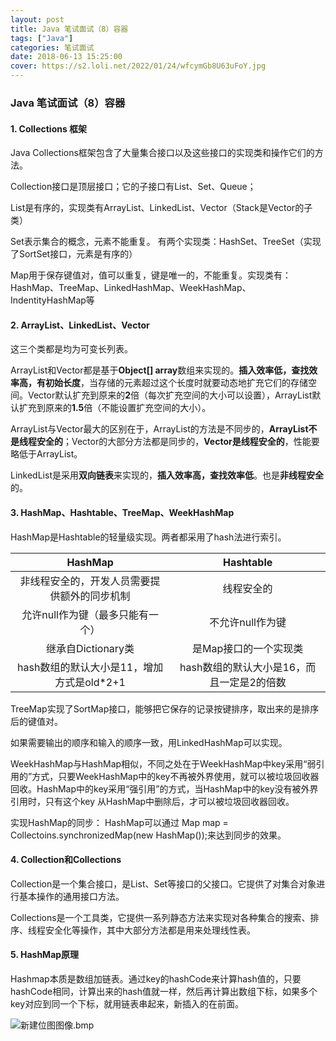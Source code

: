 ```yaml
---
layout: post
title: Java 笔试面试（8）容器
tags: ["Java"]
categories: 笔试面试
date: 2018-06-13 15:25:00
cover: https://s2.loli.net/2022/01/24/wfcymGb8U63uFoY.jpg
---
```


### Java 笔试面试（8）容器

#### 1. Collections 框架

Java Collections框架包含了大量集合接口以及这些接口的实现类和操作它们的方法。

Collection接口是顶层接口；它的子接口有List、Set、Queue；

List是有序的，实现类有ArrayList、LinkedList、Vector（Stack是Vector的子类）

Set表示集合的概念，元素不能重复。
有两个实现类：HashSet、TreeSet（实现了SortSet接口，元素是有序的）

Map用于保存键值对，值可以重复，键是唯一的，不能重复。实现类有：HashMap、TreeMap、LinkedHashMap、WeekHashMap、IndentityHashMap等

#### 2. ArrayList、LinkedList、Vector

这三个类都是均为可变长列表。

ArrayList和Vector都是基于**Object[] array**数组来实现的。**插入效率低，查找效率高，有初始长度**，当存储的元素超过这个长度时就要动态地扩充它们的存储空间。Vector默认扩充到原来的**2**倍（每次扩充空间的大小可以设置），ArrayList默认扩充到原来的**1.5**倍（不能设置扩充空间的大小）。

ArrayList与Vector最大的区别在于，ArrayList的方法是不同步的，**ArrayList不是线程安全的**；Vector的大部分方法都是同步的，**Vector是线程安全的**，性能要略低于ArrayList。

LinkedList是采用**双向链表**来实现的，**插入效率高，查找效率低**。也是**非线程安全**的。

#### 3. HashMap、Hashtable、TreeMap、WeekHashMap

HashMap是Hashtable的轻量级实现。两者都采用了hash法进行索引。

| HashMap     |     Hashtable |
| :--------:| :------: |
| 非线程安全的，开发人员需要提供额外的同步机制    |   线程安全的 |
| 允许null作为键（最多只能有一个）|不允许null作为键|
|继承自Dictionary类|是Map接口的一个实现类|
|hash数组的默认大小是11，增加方式是old*2+1 |hash数组的默认大小是16，而且一定是2的倍数| 

TreeMap实现了SortMap接口，能够把它保存的记录按键排序，取出来的是排序后的键值对。

如果需要输出的顺序和输入的顺序一致，用LinkedHashMap可以实现。

WeekHashMap与HashMap相似，不同之处在于WeekHashMap中key采用“弱引用的”方式，只要WeekHashMap中的key不再被外界使用，就可以被垃圾回收器回收。HashMap中的key采用“强引用”的方式，当HashMap中的key没有被外界引用时，只有这个key
从HashMap中删除后，才可以被垃圾回收器回收。

实现HashMap的同步：
HashMap可以通过 Map map = Collectoins.synchronizedMap(new HashMap());来达到同步的效果。

#### 4. Collection和Collections

Collection是一个集合接口，是List、Set等接口的父接口。它提供了对集合对象进行基本操作的通用接口方法。

Collections是一个工具类，它提供一系列静态方法来实现对各种集合的搜索、排序、线程安全化等操作，其中大部分方法都是用来处理线性表。

#### 5. HashMap原理

Hashmap本质是数组加链表。通过key的hashCode来计算hash值的，只要hashCode相同，计算出来的hash值就一样，然后再计算出数组下标，如果多个key对应到同一个下标，就用链表串起来，新插入的在前面。

![新建位图图像.bmp](https://i.loli.net/2018/11/06/5be18c73a4b8a.bmp)


